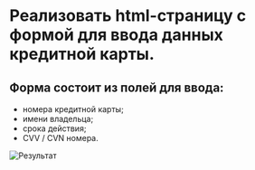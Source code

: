 # Реализовать html-страницу с формой для ввода данных кредитной карты.

## Форма состоит из полей для ввода:

- номера кредитной карты;
- имени владельца;
- срока действия;
- CVV / CVN номера.

![Результат](https://avatars.mds.yandex.net/get-images-cbir/9462544/2o0kzszBFf3kZ-5q9SUJCw1911/ocr)
